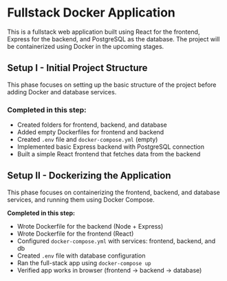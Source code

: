 # Fullstack Docker Application

This is a fullstack web application built using React for the frontend, Express for the backend, and PostgreSQL as the database. The project will be containerized using Docker in the upcoming stages.

## Setup I - Initial Project Structure

This phase focuses on setting up the basic structure of the project before adding Docker and database services.

### Completed in this step:

- Created folders for frontend, backend, and database
- Added empty Dockerfiles for frontend and backend
- Created `.env` file and `docker-compose.yml` (empty)
- Implemented basic Express backend with PostgreSQL connection
- Built a simple React frontend that fetches data from the backend

## Setup II - Dockerizing the Application

This phase focuses on containerizing the frontend, backend, and database services, and running them using Docker Compose.

**Completed in this step:**

- Wrote Dockerfile for the backend (Node + Express)  
- Wrote Dockerfile for the frontend (React)  
- Configured `docker-compose.yml` with services: frontend, backend, and db  
- Created `.env` file with database configuration  
- Ran the full-stack app using `docker-compose up`  
- Verified app works in browser (frontend → backend → database)